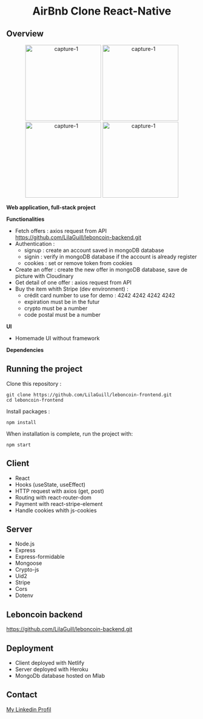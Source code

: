 <h1 align="center">AirBnb Clone React-Native</h1>

## Overview

<p align="center">
  <img width="200" src="https://github.com/LilaGuill/airbnb-frontend/blob/master/public/screen1.png" alt="capture-1">
   <img width="200" src="https://github.com/LilaGuill/airbnb-frontend/blob/master/public/screen2.png" alt="capture-1">
   <img width="200" src="https://github.com/LilaGuill/airbnb-frontend/blob/master/public/screen3.png" alt="capture-1">
 <img width="200" src="https://github.com/LilaGuill/airbnb-frontend/blob/master/public/screen4.png" alt="capture-1">
</p>

**Web application, full-stack project**

**Functionalities**

- Fetch offers : axios request from API https://github.com/LilaGuill/leboncoin-backend.git
- Authentication :
  - signup : create an account saved in mongoDB database
  - signin : verify in mongoDB database if the account is already register
  - cookies : set or remove token from cookies
- Create an offer : create the new offer in mongoDB database, save de picture with Cloudinary
- Get detail of one offer : axios request from API
- Buy the item whith Stripe (dev environment) :
  - crédit card number to use for demo : 4242 4242 4242 4242
  - expiration must be in the futur
  - crypto must be a number
  - code postal must be a number

**UI**

- Homemade UI without framework

**Dependencies**

## Running the project

Clone this repository :

```
git clone https://github.com/LilaGuill/leboncoin-frontend.git
cd leboncoin-frontend
```

Install packages :

```
npm install
```

When installation is complete, run the project with:

```
npm start
```

## Client

- React
- Hooks (useState, useEffect)
- HTTP request with axios (get, post)
- Routing with react-router-dom
- Payment with react-stripe-element
- Handle cookies whith js-cookies

## Server

- Node.js
- Express
- Express-formidable
- Mongoose
- Crypto-js
- Uid2
- Stripe
- Cors
- Dotenv

## Leboncoin backend

<a href="https://github.com/LilaGuill/leboncoin-backend.git">https://github.com/LilaGuill/leboncoin-backend.git</a>

## Deployment

- Client deployed with Netlify
- Server deployed with Heroku
- MongoDb database hosted on Mlab

## Contact

<a href="https://www.linkedin.com/in/lila-guillermic-66542476/" target="_blank">My Linkedin Profil</a>
